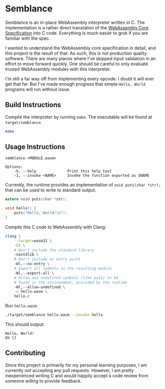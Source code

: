 
# Semblance

Semblance is an in-place WebAssembly interpreter written in C.
The implementation is a rather direct translation of the [WebAssembly Core Specification](https://webassembly.github.io/spec/core/)
into C code. Everything is much easier to grok if you are familiar with the spec.

I wanted to understand the WebAssembly core specification in detail, and this project is
the result of that. As such, this is not production quality software. There are many
places where I've skipped input validation in an effort to move forward quickly.
One should be careful to only evaluate trusted WebAssembly modules with this interpreter.

I'm still a far way off from implementing every opcode. I doubt it will
ever get that far. But I've made enough progress that simple `Hello, World`
programs will run without issue.

## Build Instructions

Compile the interpreter by running `make`. The executable will be found
at `target/semblance`.

```bash
make
```

## Usage Instructions

```text
semblance <MODULE.wasm>

Options:
    -h, --help              Print this help text
    -I, --invoke <NAME>     Invoke the function exported as $NAME
```

Currently, the runtime provides an implementation of `void puts(char *str);` that
can be used to write to standard output.

```C
extern void puts(char *str);

void hello() {
    puts("Hello, World!\n");
}
```

Compile this C code to WebAssembly with Clang:

```bash
clang \
    --target=wasm32 \
    -O3 \
    # Don't include the standard library
    -nostdlib \
    # Don't include an entry point
    -Wl,--no-entry \
    # Export all symbols in the resulting module
    -Wl,--export-all \
    # Allow any undefined symbols (like puts) to be
    # found in the environment, provided by the runtime
    -Wl,--allow-undefined \
    -o hello.wasm \
    hello.c
```

Run `hello.wasm`:

```bash
./target/semblance hello.wasm --invoke hello
```

This should output:

```text
Hello, World!
Ok []
```

## Contributing

Since this project is primarily for my personal learning purposes,
I am currently not accepting any pull requests. However, I am
pretty inexperienced writing C and would happily accept a
code review from someone willing to provide feedback.
